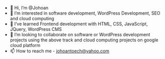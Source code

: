- 👋 Hi, I’m @Johoan
- 👀 I’m interested in software development, WordPress Development, SEO and cloud computing
- 🌱 I’ve learned Frontend development with HTML, CSS, JavaScript, JQuery, WordPress CMS
- 💞️ I’m looking to collaborate on software or WordPress development projects using the above track and cloud computing projects on google cloud platform
- 📫 How to reach me - johoantoech@yahoo.com

<!---
Johoan/Johoan is a ✨ special ✨ repository because its `README.md` (this file) appears on your GitHub profile.
You can click the Preview link to take a look at your changes.
--->
